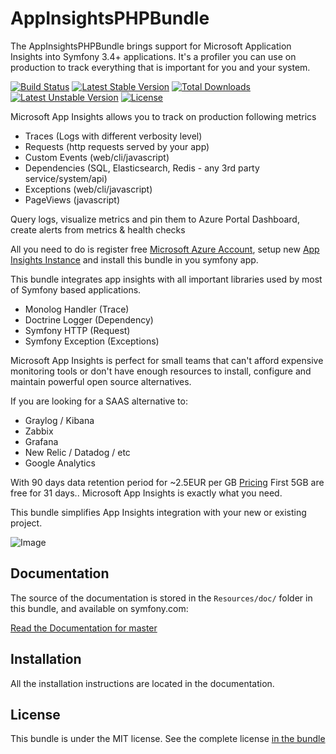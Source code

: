 AppInsightsPHPBundle
=============

The AppInsightsPHPBundle brings support for Microsoft Application Insights into Symfony 3.4+ applications.
It's a profiler you can use on production to track everything that is important for you and your system.

[![Build Status](https://travis-ci.org/app-insights-php/app-insights-php-bundle.svg?branch=master)](https://travis-ci.org/app-insights-php/app-insights-php-bundle)
[![Latest Stable Version](https://poser.pugx.org/app-insights-php/app-insights-php-bundle/v/stable)](https://packagist.org/packages/app-insights-php/app-insights-php-bundle)
[![Total Downloads](https://poser.pugx.org/app-insights-php/app-insights-php-bundle/downloads)](https://packagist.org/packages/app-insights-php/app-insights-php-bundle)
[![Latest Unstable Version](https://poser.pugx.org/app-insights-php/app-insights-php-bundle/v/unstable)](https://packagist.org/packages/app-insights-php/app-insights-php-bundle)
[![License](https://poser.pugx.org/app-insights-php/app-insights-php-bundle/license)](https://packagist.org/packages/app-insights-php/app-insights-php-bundle)


Microsoft App Insights allows you to track on production following metrics

* Traces (Logs with different verbosity level)
* Requests (http requests served by your app)
* Custom Events (web/cli/javascript) 
* Dependencies (SQL, Elasticsearch, Redis - any 3rd party service/system/api)
* Exceptions (web/cli/javascript)
* PageViews (javascript)

Query logs, visualize metrics and pin them to Azure Portal Dashboard, create alerts from metrics & health checks

All you need to do is register free [Microsoft Azure Account](https://azure.microsoft.com/en-us/free/free-account-faq/), 
setup new [App Insights Instance](https://docs.microsoft.com/en-us/azure/azure-monitor/app/create-new-resource) and install
this bundle in you symfony app. 

This bundle integrates app insights with all important libraries used by most of Symfony based applications.

* Monolog Handler (Trace)
* Doctrine Logger (Dependency) 
* Symfony HTTP (Request)
* Symfony Exception (Exceptions)

Microsoft App Insights is perfect for small teams that can't afford expensive monitoring tools or don't
have enough resources to install, configure and maintain powerful open source alternatives. 

If you are looking for a SAAS alternative to:

* Graylog / Kibana
* Zabbix 
* Grafana 
* New Relic / Datadog / etc 
* Google Analytics 

With 90 days data retention period for ~2.5EUR per GB [Pricing](https://azure.microsoft.com/en-us/pricing/details/monitor/)
First 5GB are free for 31 days..
Microsoft App Insights is exactly what you need. 

This bundle simplifies App Insights integration with your new or existing project. 

![Image](https://docs.microsoft.com/en-us/azure/azure-monitor/app/media/web-monitor-performance/performancetriageview7dayszoomedtrendzoomed95th99th.png)

Documentation
-------------

The source of the documentation is stored in the `Resources/doc/` folder
in this bundle, and available on symfony.com:

[Read the Documentation for master](Resources/doc/index.md)

Installation
------------

All the installation instructions are located in the documentation.

License
-------

This bundle is under the MIT license. See the complete license [in the bundle](LICENSE)

